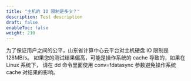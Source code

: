 ```yaml
---
title: "主机的 IO 限制是多少？"
description: Test description
draft: false
enableToc: false
weight: 210
---
```


为了保证用户之间的公平，山东省计算中心云平台对主机硬盘 IO 限制是128MB/s。 如果您的测试结果偏高，可能是操作系统的 cache 导致的，如果在 Linux 系统下， 请在 dd 命令里面使用 conv=fdatasync 参数避免操作系统 cache 对结果的影响。
